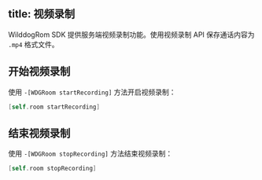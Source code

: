 title: 视频录制
---

WilddogRom SDK 提供服务端视频录制功能。使用视频录制 API 保存通话内容为 `.mp4` 格式文件。

## 开始视频录制
使用 `-[WDGRoom startRecording]` 方法开启视频录制：

```objectivec
[self.room startRecording]
```

## 结束视频录制
使用 `-[WDGRoom stopRecording]` 方法结束视频录制：

```objectivec
[self.room stopRecording]
```
